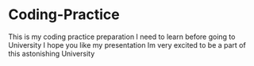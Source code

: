 # Coding-Practice
This is my coding practice preparation I need to learn before going to University
I hope you like my presentation Im very excited to be a part of this astonishing University
